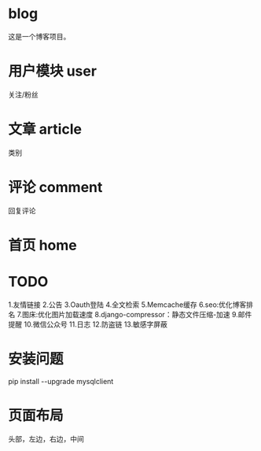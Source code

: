# blog
这是一个博客项目。
# 用户模块 user
关注/粉丝
# 文章 article
类别
# 评论 comment
回复评论
# 首页 home

# TODO
1.友情链接
2.公告
3.Oauth登陆
4.全文检索
5.Memcache缓存
6.seo:优化博客排名
7.图床:优化图片加载速度
8.django-compressor：静态文件压缩-加速
9.邮件提醒
10.微信公众号
11.日志
12.防盗链
13.敏感字屏蔽

# 安装问题
pip install --upgrade mysqlclient

# 页面布局

头部，左边，右边，中间

